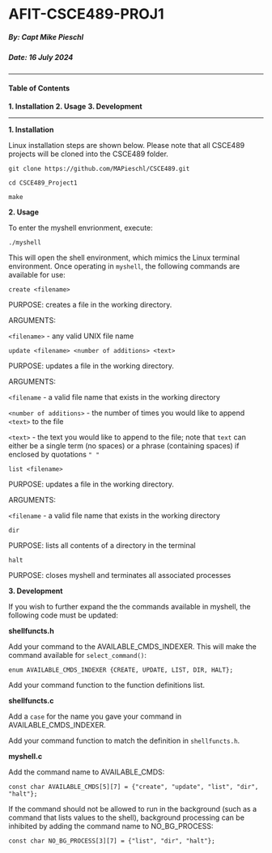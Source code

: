 # AFIT-CSCE489-PROJ1
##### By: Capt Mike Pieschl
##### Date: 16 July 2024

---

#### Table of Contents

**1. Installation**
**2. Usage**
**3. Development**

---

**1. Installation**

Linux installation steps are shown below. Please note that all CSCE489 projects will be cloned into the CSCE489 folder.

    git clone https://github.com/MAPieschl/CSCE489.git

    cd CSCE489_Project1

    make

**2. Usage**

To enter the myshell envrionment, execute:

    ./myshell

This will open the shell environment, which mimics the Linux terminal environment. Once operating in `myshell`, the following commands are available for use:

    create <filename>

PURPOSE:  creates a file in the working directory.

ARGUMENTS:

`<filename>` - any valid UNIX file name

    update <filename> <number of additions> <text>

PURPOSE:  updates a file in the working directory.

ARGUMENTS:

`<filename` - a valid file name that exists in the working directory

`<number of additions>` - the number of times you would like to append `<text>` to the file

`<text>` - the text you would like to append to the file; note that `text` can either be a single term (no spaces) or a phrase (containing spaces) if enclosed by quotations `" "`

    list <filename>

PURPOSE:  updates a file in the working directory.

ARGUMENTS:

`<filename` - a valid file name that exists in the working directory

    dir

PURPOSE:  lists all contents of a directory in the terminal

    halt

PURPOSE:  closes myshell and terminates all associated processes

**3. Development**

If you wish to further expand the the commands available in myshell, the following code must be updated:

**shellfuncts.h**

Add your command to the AVAILABLE_CMDS_INDEXER. This will make the command available for `select_command()`:

    enum AVAILABLE_CMDS_INDEXER {CREATE, UPDATE, LIST, DIR, HALT};

Add your command function to the function definitions list.

**shellfuncts.c**

Add a `case` for the name you gave your command in AVAILABLE_CMDS_INDEXER.

Add your command function to match the definition in `shellfuncts.h`.

**myshell.c**

Add the command name to AVAILABLE_CMDS:

    const char AVAILABLE_CMDS[5][7] = {"create", "update", "list", "dir", "halt"};
    
If the command should not be allowed to run in the background (such as a command that lists values to the shell), background processing can be inhibited by adding the command name to NO_BG_PROCESS:

	const char NO_BG_PROCESS[3][7] = {"list", "dir", "halt"};
